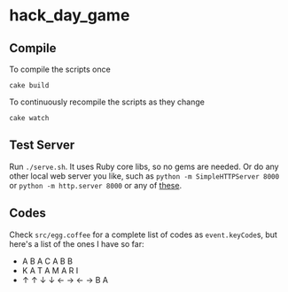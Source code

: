 hack_day_game
=============

Compile
-------

To compile the scripts once

    cake build

To continuously recompile the scripts as they change

    cake watch

Test Server
-----------

Run `./serve.sh`. It uses Ruby core libs, so no gems are needed. Or do any other
local web server you like, such as `python -m SimpleHTTPServer 8000` or `python
-m http.server 8000` or any of [these][Big list of http static server one-liners].

Codes
-----

Check `src/egg.coffee` for a complete list of codes as `event.keyCode`s, but
here's a list of the ones I have so far:

* A B A C A B B
* K A T A M A R I
* &uarr; &uarr; &darr; &darr; &larr; &rarr; &larr; &rarr; B A

[Big list of http static server one-liners]: https://gist.github.com/willurd/5720255
